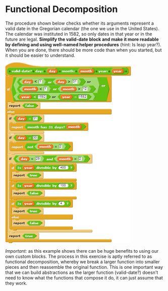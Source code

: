# Functional Decomposition

The procedure shown below checks whether its arguments represent a valid date in the Gregorian calendar \(the one we use in the United States\). The calendar was instituted in 1582, so only dates in that year or in the future are legal. **Simplify the valid-date block and make it more readable by defining and using well-named helper procedures** \(hint: Is leap year?\). When you are done, there should be more code than when you started, but it should be easier to understand.

![](../.gitbook/assets/image%20%2812%29.png)

_Important:_ as this example shows there can be huge benefits to using our own custom blocks. The process in this exercise is aptly referred to as functional decomposition, whereby we break a larger function into smaller pieces and then reassemble the original function. This is one important way that we can build abstractions as the larger function \(valid-date?\) doesn't need to know what the functions that compose it do, it can just assume that they work.

